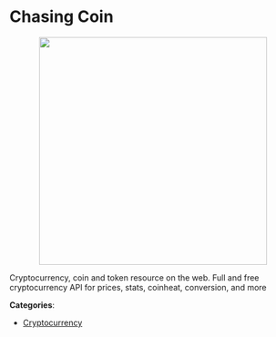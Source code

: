 # Chasing Coin
<p align="center">
    <img width="400" src="https://raw.githubusercontent.com/apis-list/apis-list/apis/chasing-coin/logo_256x256.png" />
</p>

Cryptocurrency, coin and token resource on the web. Full and free cryptocurrency API for prices, stats, coinheat, conversion, and more



**Categories**:
- [Cryptocurrency](https://github.com/apis-list/apis-list#cryptocurrency)




